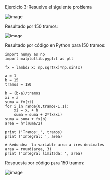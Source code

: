 Ejercicio 3: Resuelve el siguiente problema

![image](https://github.com/Jorge11Romero/M-todos-Num-ricos/assets/147437900/1d964c96-e05a-484d-ae64-cba0df7174d9)


Resultado por 150 tramos:

![image](https://github.com/Jorge11Romero/M-todos-Num-ricos/assets/147437900/1679cbda-f428-4504-a6ff-b7d933482350)


Resultado por código en Python para 150 tramos:

    import numpy as np
    import matplotlib.pyplot as plt
    
    fx = lambda x: np.sqrt(x)*np.sin(x)
    
    a = 1
    b = 15
    tramos = 150
    
    h = (b-a)/tramos
    xi = a
    suma = fx(xi)
    for i in range(0,tramos-1,1):
        xi = xi + h
        suma = suma + 2*fx(xi)
    suma = suma + fx(b)
    area = h*(suma/2)
    
    print ('Tramos: ', tramos)
    print ('Integral: ', area)
    
    # Redondear la variable area a tres decimales
    area = round(area, 3)
    print ('Integral limitada: ', area)

Respuesta por código para 150 tramos:

![image](https://github.com/Jorge11Romero/M-todos-Num-ricos/assets/147437900/48e5a321-1502-4a77-a674-b1d93bb94d6a)

